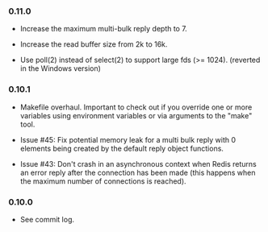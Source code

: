 ### 0.11.0

* Increase the maximum multi-bulk reply depth to 7.

* Increase the read buffer size from 2k to 16k.

* Use poll(2) instead of select(2) to support large fds (>= 1024).
  (reverted in the Windows version)

### 0.10.1

* Makefile overhaul. Important to check out if you override one or more
  variables using environment variables or via arguments to the "make" tool.

* Issue #45: Fix potential memory leak for a multi bulk reply with 0 elements
  being created by the default reply object functions.

* Issue #43: Don't crash in an asynchronous context when Redis returns an error
  reply after the connection has been made (this happens when the maximum
  number of connections is reached).

### 0.10.0

* See commit log.

